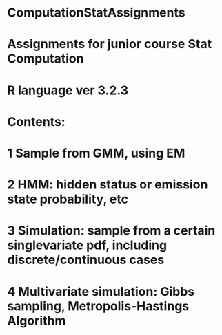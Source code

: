 # ComputationStatAssignments
# 
# Assignments for junior course Stat Computation
# R language ver 3.2.3
# 
# Contents:
# 1 Sample from GMM, using EM
# 2 HMM: hidden status or emission state probability, etc
# 3 Simulation: sample from a certain singlevariate pdf, including discrete/continuous cases
# 4 Multivariate simulation: Gibbs sampling, Metropolis-Hastings Algorithm
